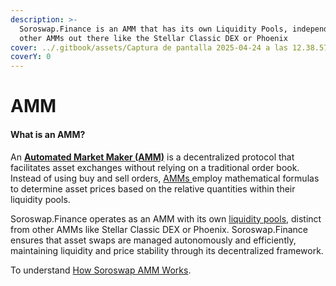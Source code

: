 ```yaml
---
description: >-
  Soroswap.Finance is an AMM that has its own Liquidity Pools, independent of
  other AMMs out there like the Stellar Classic DEX or Phoenix
cover: ../.gitbook/assets/Captura de pantalla 2025-04-24 a las 12.38.57.png
coverY: 0
---
```


# AMM

#### What is an AMM?

An [**Automated Market Maker (AMM)**](https://developers.stellar.org/docs/learn/encyclopedia/sdex/liquidity-on-stellar-sdex-liquidity-pools#automated-market-makers-amms) is a decentralized protocol that facilitates asset exchanges without relying on a traditional order book. Instead of using buy and sell orders, [AMMs ](https://stellar.org/blog/developers/introducing-automated-market-makers-on-stellar?locale=en)employ mathematical formulas to determine asset prices based on the relative quantities within their liquidity pools.

Soroswap.Finance operates as an AMM with its own [liquidity pools](https://docs.soroswap.finance/01-concepts/02-pools), distinct from other AMMs like Stellar Classic DEX or Phoenix. Soroswap.Finance ensures that asset swaps are managed autonomously and efficiently, maintaining liquidity and price stability through its decentralized framework.

To understand [How Soroswap AMM Works](https://docs.soroswap.finance/01-protocol-overview/01-how-soroswap-works).
